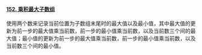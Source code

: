 #### [152. 乘积最大子数组](https://leetcode-cn.com/problems/maximum-product-subarray/)

使用两个数来记录当前位置为子数组末尾时的最大值以及最小值，其中最大值的更新为前一步的最大值乘当前数，前一步的最小值乘当前数，以及当前数三个间的最大值；最小值的更新为前一步的最大值乘当前数，前一步的最小值乘当前数，以及当前数三个间的最小值。


